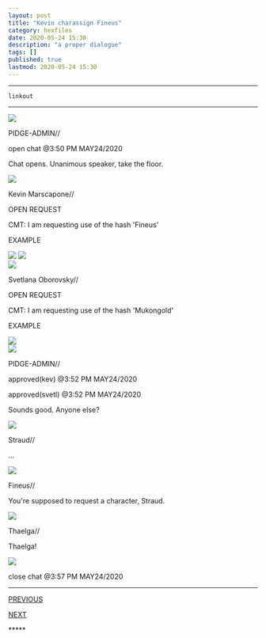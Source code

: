 ```yaml
---
layout: post
title: "Kevin charassign Fineus"
category: hexfiles
date: 2020-05-24 15:30
description: "a proper dialogue"
tags: []
published: true
lastmod: 2020-05-24 15:30
---
```


*****

`linkout`

*****

<div class="chat-box">
<img src="{{ site.url }}/assets/tb/pidge.jpg" class="chat-portrait" />
<p class="ppl-sez">PIDGE-ADMIN//</p>
<p class="ppl-sez">open chat @3:50 PM MAY24/2020</p>
<p class="ppl-sez">Chat opens. Unanimous speaker, take the floor.</p>
</div>

<div class="chat-box">
<img src="{{ site.url }}/assets/tb/kev-tb.jpg" class="chat-portrait" />
<p class="ppl-sez">Kevin Marscapone//</p>
<p class="ppl-sez">OPEN REQUEST</p>
<p class="ppl-sez">CMT: I am requesting use of the hash 'Fineus'</p>
<p class="ppl-sez">EXAMPLE</p>
<img src="{{ site.url }}/assets/tb/fineus.jpg" class="chat-portrait" />
<img src="{{ site.url }}/assets/tb/fineus-alt.jpg" class="chat-portrait" />
</div>

<div class="chat-box">
<img src="{{ site.url }}/assets/tb/svetl.jpg" class="chat-portrait" />
<p class="ppl-sez">Svetlana Oborovsky//</p>
<p class="ppl-sez">OPEN REQUEST</p>
<p class="ppl-sez">CMT: I am requesting use of the hash 'Mukongold'</p>
<p class="ppl-sez">EXAMPLE</p>
<img src="{{ site.url }}/assets/tb/mukongold.jpg" class="chat-portrait" />
</div>

<div class="chat-box">
<img src="{{ site.url }}/assets/tb/pidge.jpg" class="chat-portrait" />
<p class="ppl-sez">PIDGE-ADMIN//</p>
<p class="ppl-sez">approved(kev) @3:52 PM MAY24/2020</p>
<p class="ppl-sez">approved(svetl) @3:52 PM MAY24/2020</p>
<p class="ppl-sez">Sounds good. Anyone else?</p>
</div>

<div class="chat-box">
<img src="{{ site.url }}/assets/tb/straud.jpg" class="chat-portrait" />
<p class="ppl-sez">Straud//</p>
<p class="ppl-sez">...</p>
</div>

<div class="chat-box">
<img src="{{ site.url }}/assets/tb/fineus.jpg" class="chat-portrait" />
<p class="ppl-sez">Fineus//</p>
<p class="ppl-sez">You're supposed to request a character, Straud.</p>
</div>

<div class="chat-box">
<img src="{{ site.url }}/assets/tb/thaelga.jpg" class="chat-portrait" />
<p class="ppl-sez">Thaelga//</p>
<p class="ppl-sez">Thaelga!</p>
</div>

<div class="chat-box">
<img src="{{ site.url }}/assets/tb/foufle.jpg" class="chat-portrait" />
<p class="ppl-sez">close chat @3:57 PM MAY24/2020</p>
</div>

*****
<div class="fpmc-nav">

<span class="fpmc-nav-prev"><a href="{{ 'kevin-vii' | prepend: site.baseurl }}">PREVIOUS</a></span>

<span class="fpmc-nav-next"><a href="{{ 'kevin-viii' | prepend: site.baseurl }}">NEXT</a></span> 

</div>
*****
